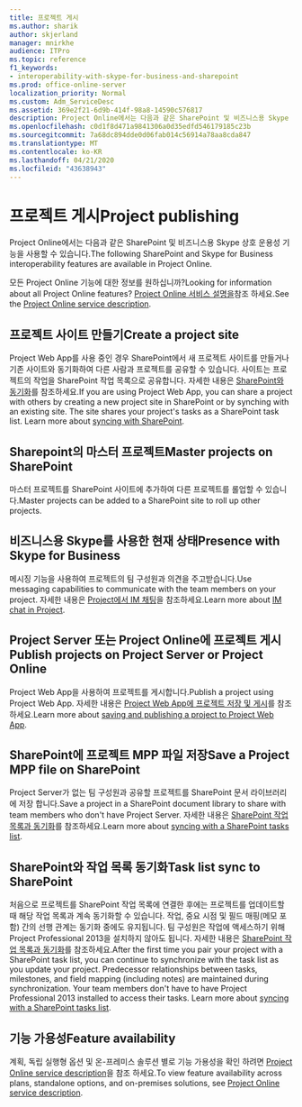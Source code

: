 ```yaml
---
title: 프로젝트 게시
ms.author: sharik
author: skjerland
manager: mnirkhe
audience: ITPro
ms.topic: reference
f1_keywords:
- interoperability-with-skype-for-business-and-sharepoint
ms.prod: office-online-server
localization_priority: Normal
ms.custom: Adm_ServiceDesc
ms.assetid: 369e2f21-6d9b-414f-98a8-14590c576817
description: Project Online에서는 다음과 같은 SharePoint 및 비즈니스용 Skype 상호 운용성 기능을 사용할 수 있습니다.
ms.openlocfilehash: c0d1f8d471a9841306a0d35edfd546179185c23b
ms.sourcegitcommit: 7a68dc894dde0d06fab014c56914a78aa8cda847
ms.translationtype: MT
ms.contentlocale: ko-KR
ms.lasthandoff: 04/21/2020
ms.locfileid: "43638943"
---
```

# <a name="project-publishing"></a><span data-ttu-id="3f9bb-103">프로젝트 게시</span><span class="sxs-lookup"><span data-stu-id="3f9bb-103">Project publishing</span></span>

<span data-ttu-id="3f9bb-104">Project Online에서는 다음과 같은 SharePoint 및 비즈니스용 Skype 상호 운용성 기능을 사용할 수 있습니다.</span><span class="sxs-lookup"><span data-stu-id="3f9bb-104">The following SharePoint and Skype for Business interoperability features are available in Project Online.</span></span>
  
<span data-ttu-id="3f9bb-105">모든 Project Online 기능에 대한 정보를 원하십니까?</span><span class="sxs-lookup"><span data-stu-id="3f9bb-105">Looking for information about all Project Online features?</span></span> <span data-ttu-id="3f9bb-106">[Project Online 서비스 설명을](project-online-service-description.md)참조 하세요.</span><span class="sxs-lookup"><span data-stu-id="3f9bb-106">See the [Project Online service description](project-online-service-description.md).</span></span>
  
## <a name="create-a-project-site"></a><span data-ttu-id="3f9bb-107">프로젝트 사이트 만들기</span><span class="sxs-lookup"><span data-stu-id="3f9bb-107">Create a project site</span></span>

<span data-ttu-id="3f9bb-p102">Project Web App를 사용 중인 경우 SharePoint에서 새 프로젝트 사이트를 만들거나 기존 사이트와 동기화하여 다른 사람과 프로젝트를 공유할 수 있습니다. 사이트는 프로젝트의 작업을 SharePoint 작업 목록으로 공유합니다. 자세한 내용은 [SharePoint와 동기화](https://go.microsoft.com/fwlink/p/?LinkId=271352)를 참조하세요.</span><span class="sxs-lookup"><span data-stu-id="3f9bb-p102">If you are using Project Web App, you can share a project with others by creating a new project site in SharePoint or by synching with an existing site. The site shares your project's tasks as a SharePoint task list. Learn more about [syncing with SharePoint](https://go.microsoft.com/fwlink/p/?LinkId=271352).</span></span>
  
## <a name="master-projects-on-sharepoint"></a><span data-ttu-id="3f9bb-111">Sharepoint의 마스터 프로젝트</span><span class="sxs-lookup"><span data-stu-id="3f9bb-111">Master projects on SharePoint</span></span>

<span data-ttu-id="3f9bb-112">마스터 프로젝트를 SharePoint 사이트에 추가하여 다른 프로젝트를 롤업할 수 있습니다.</span><span class="sxs-lookup"><span data-stu-id="3f9bb-112">Master projects can be added to a SharePoint site to roll up other projects.</span></span> 
  
## <a name="presence-with-skype-for-business"></a><span data-ttu-id="3f9bb-113">비즈니스용 Skype를 사용한 현재 상태</span><span class="sxs-lookup"><span data-stu-id="3f9bb-113">Presence with Skype for Business</span></span>

<span data-ttu-id="3f9bb-114">메시징 기능을 사용하여 프로젝트의 팀 구성원과 의견을 주고받습니다.</span><span class="sxs-lookup"><span data-stu-id="3f9bb-114">Use messaging capabilities to communicate with the team members on your project.</span></span> <span data-ttu-id="3f9bb-115">자세한 내용은 [Project에서 IM 채팅](https://go.microsoft.com/fwlink/p/?LinkId=271351)을 참조하세요.</span><span class="sxs-lookup"><span data-stu-id="3f9bb-115">Learn more about [IM chat in Project](https://go.microsoft.com/fwlink/p/?LinkId=271351).</span></span>
  
## <a name="publish-projects-on-project-server-or-project-online"></a><span data-ttu-id="3f9bb-116">Project Server 또는 Project Online에 프로젝트 게시</span><span class="sxs-lookup"><span data-stu-id="3f9bb-116">Publish projects on Project Server or Project Online</span></span>

<span data-ttu-id="3f9bb-117">Project Web App을 사용하여 프로젝트를 게시합니다.</span><span class="sxs-lookup"><span data-stu-id="3f9bb-117">Publish a project using Project Web App.</span></span> <span data-ttu-id="3f9bb-118">자세한 내용은 [Project Web App에 프로젝트 저장 및 게시](https://go.microsoft.com/fwlink/p/?LinkId=271354)를 참조하세요.</span><span class="sxs-lookup"><span data-stu-id="3f9bb-118">Learn more about [saving and publishing a project to Project Web App](https://go.microsoft.com/fwlink/p/?LinkId=271354).</span></span>
  
## <a name="save-a-project-mpp-file-on-sharepoint"></a><span data-ttu-id="3f9bb-119">SharePoint에 프로젝트 MPP 파일 저장</span><span class="sxs-lookup"><span data-stu-id="3f9bb-119">Save a Project MPP file on SharePoint</span></span>

<span data-ttu-id="3f9bb-120">Project Server가 없는 팀 구성원과 공유할 프로젝트를 SharePoint 문서 라이브러리에 저장 합니다.</span><span class="sxs-lookup"><span data-stu-id="3f9bb-120">Save a project in a SharePoint document library to share with team members who don't have Project Server.</span></span> <span data-ttu-id="3f9bb-121">자세한 내용은 [SharePoint 작업 목록과 동기화](https://go.microsoft.com/fwlink/p/?LinkId=271353)를 참조하세요.</span><span class="sxs-lookup"><span data-stu-id="3f9bb-121">Learn more about [syncing with a SharePoint tasks list](https://go.microsoft.com/fwlink/p/?LinkId=271353).</span></span>
  
## <a name="task-list-sync-to-sharepoint"></a><span data-ttu-id="3f9bb-122">SharePoint와 작업 목록 동기화</span><span class="sxs-lookup"><span data-stu-id="3f9bb-122">Task list sync to SharePoint</span></span>

<span data-ttu-id="3f9bb-p106">처음으로 프로젝트를 SharePoint 작업 목록에 연결한 후에는 프로젝트를 업데이트할 때 해당 작업 목록과 계속 동기화할 수 있습니다. 작업, 중요 시점 및 필드 매핑(메모 포함) 간의 선행 관계는 동기화 중에도 유지됩니다. 팀 구성원은 작업에 액세스하기 위해 Project Professional 2013을 설치하지 않아도 됩니다. 자세한 내용은 [SharePoint 작업 목록과 동기화](https://go.microsoft.com/fwlink/p/?LinkId=271353)를 참조하세요.</span><span class="sxs-lookup"><span data-stu-id="3f9bb-p106">After the first time you pair your project with a SharePoint task list, you can continue to synchronize with the task list as you update your project. Predecessor relationships between tasks, milestones, and field mapping (including notes) are maintained during synchronization. Your team members don't have to have Project Professional 2013 installed to access their tasks. Learn more about [syncing with a SharePoint tasks list](https://go.microsoft.com/fwlink/p/?LinkId=271353).</span></span>
  
## <a name="feature-availability"></a><span data-ttu-id="3f9bb-127">기능 가용성</span><span class="sxs-lookup"><span data-stu-id="3f9bb-127">Feature availability</span></span>

<span data-ttu-id="3f9bb-128">계획, 독립 실행형 옵션 및 온-프레미스 솔루션 별로 기능 가용성을 확인 하려면 [Project Online service description](project-online-service-description.md)을 참조 하세요.</span><span class="sxs-lookup"><span data-stu-id="3f9bb-128">To view feature availability across plans, standalone options, and on-premises solutions, see [Project Online service description](project-online-service-description.md).</span></span>
  

